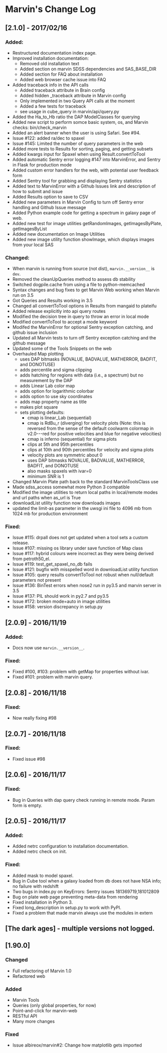 # Marvin's Change Log

## [2.1.0] - 2017/02/16
### Added:
- Restructured documentation index page.
- Improved installation documentation:
    - Removed old installation text
    - Added section on marvin SDSS dependencies and SAS_BASE_DIR
    - Added section for FAQ about installation
    - Added web browser cache issue into FAQ
- Added traceback info in the API calls
    - Added traceback attribute in Brain config
    - Added hidden _traceback attribute in Marvin config
    - Only implemented in two Query API calls at the moment
    - Added a few tests for traceback
    - see usage in cube_query in marvin/api/query.py
- Added the Ha_to_Hb ratio the DAP ModelClasses for querying
- Added new script to perform somce basic system, os, and Marvin checks: bin/check_marvin
- Added an alert banner when the user is using Safari. See #94.
- Issue #122: added ra/dec to spaxel
- Issue #145: Limited the number of query parameters in the web
- Added more tests to Results for sorting, paging, and getting subsets
- Added kwargs input for Spaxel when using Result.convertToTool
- Added automatic Sentry error logging #147 into MarvinError, and Sentry in Flask for production mode
- Added custom error handlers for the web, with potential user feedback form
- Added Sentry tool for grabbing and displaying Sentry statistics
- Added text to MarvinError with a Github Issues link and description of how to submit and issue
- Added Results option to save to CSV
- Added new parameters in Marvin Config to turn off Sentry error handling and Github Issue message
- Added Python example code for getting a spectrum in galaxy page of web.
- Added new test for image utilities getRandomImages, getImagesByPlate, getImagesByList
- Added new documentation on Image Utilities
- Added new image utility function showImage, which displays images from your local SAS

### Changed:
- When marvin is running from source (not dist), `marvin.__version__` is `dev`.
- Removed the cleanUpQueries method to assess db stability
- Switched dogpile.cache from using a file to python-memcached
- Syntax changes and bug fixes to get Marvin Web working when Marvin run on 3.5
- Got Queries and Results working in 3.5
- Changed all convertToTool options in Results from mangaid to plateifu
- Added release explicitly into api query routes
- Modified the decision tree in query to throw an error in local mode
- Modified convertToTool to accept a mode keyword
- Modifed the MarvinError for optional Sentry exception catching, and github issue inclusion
- Updated all Marvin tests to turn off Sentry exception catching and the github message
- Updated some of the Tools Snippets on the web
- Overhauled Map plotting
    - uses DAP bitmasks (NOVALUE, BADVALUE, MATHERROR, BADFIT, and DONOTUSE)
    - adds percentile and sigma clipping
    - adds hatching for regions with data (i.e., a spectrum) but no measurement by the DAP
    - adds Linear Lab color map
    - adds option for logarithmic colorbar
    - adds option to use sky coordinates
    - adds map property name as title
    - makes plot square
    - sets plotting defaults:
        - cmap is linear_Lab (sequential)
        - cmap is RdBu_r (diverging) for velocity plots (Note: this is reversed from the sense of the default coolwarm    colormap in v2.0---red for positive velocities and blue for negative velocities)
        - cmap is inferno (sequential) for sigma plots
        - clips at 5th and 95th percentiles
        - clips at 10th and 90th percentiles for velocity and sigma plots
        - velocity plots are symmetric about 0
        - uses DAP bitmasks NOVALUE, BADVALUE, MATHERROR, BADFIT, and DONOTUSE
        - also masks spaxels with ivar=0
        - minimum SNR is 1
- Changed Marvin Plate path back to the standard MarvinToolsClass use
- Made sdss_access somewhat more Python 3 compatible
- Modified the image utilities to return local paths in local/remote modes and url paths when as_url is True
- downloadList utility function now downloads images
- updated the limit-as parameter in the uwsgi ini file to 4096 mb from 1024 mb for production environment

### Fixed:
- Issue #115: drpall does not get updated when a tool sets a custom release.
- Issue #107: missing os library under save function of Map class
- Issue #117: hybrid colours were incorrect as they were being derived from petroth50_el.
- Issue #119: test_get_spaxel_no_db fails
- Issue #121: bugfix with misspelled word in downloadList utility function
- Issue #105: query results convertToTool not robust when null/default parameters not present
- Issue #136: BinTest errors when nose2 run in py3.5 and marvin server in 3.5
- Issue #137: PIL should work in py2.7 and py3.5
- Issue #172: broken mode=auto in image utilities
- Issue #158: version discrepancy in setup.py

## [2.0.9] - 2016/11/19
### Added:
- Docs now use `marvin.__version__`.

### Fixed:
- Fixed #100, #103: problem with getMap for properties without ivar.
- Fixed #101: problem with marvin query.


## [2.0.8] - 2016/11/18
### Fixed:
- Now really fixing #98


## [2.0.7] - 2016/11/18
### Fixed:
- Fixed issue #98


## [2.0.6] - 2016/11/17
### Fixed:
- Bug in Queries with dap query check running in remote mode.  Param form is empty.


## [2.0.5] - 2016/11/17
### Added:
- Added netrc configuration to installation documentation.
- Added netrc check on init.

### Fixed:
- Added mask to model spaxel.
- Bug in Cube tool when a galaxy loaded from db does not have NSA info; no failure with redshift
- Two bugs in index.py on KeyErrors: Sentry issues 181369719,181012809
- Bug on plate web page preventing meta-data from rendering
- Fixed installation in Python 3.
- Fixed long_description in setup.py to work with PyPI.
- Fixed a problem that made marvin always use the modules in extern


## [The dark ages] - multiple versions not logged.


## [1.90.0]
### Changed
- Full refactoring of Marvin 1.0
- Refactored web

### Added
- Marvin Tools
- Queries (only global properties, for now)
- Point-and-click for marvin-web
- RESTful API
- Many more changes

### Fixed
- Issue albireox/marvin#2: Change how matplotlib gets imported
